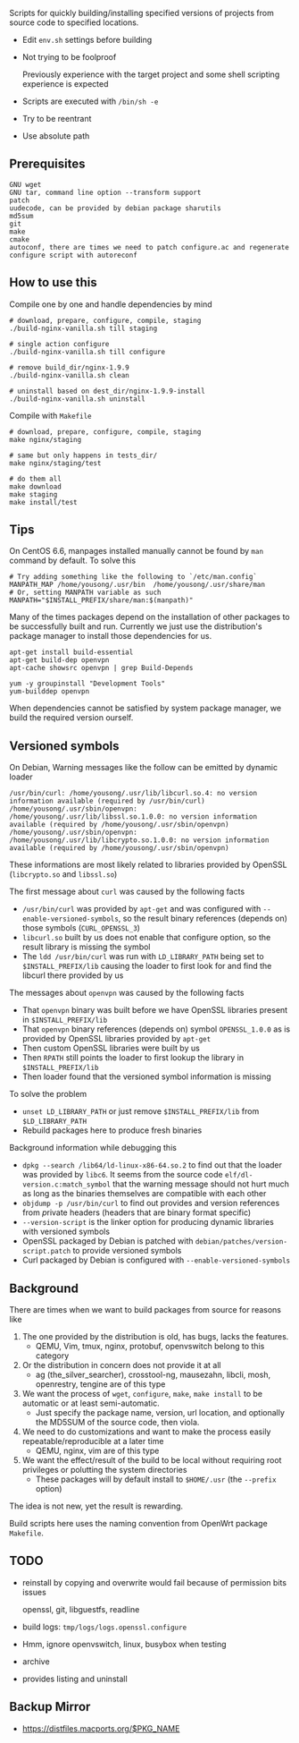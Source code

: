 Scripts for quickly building/installing specified versions of projects from source code to specified locations.

- Edit `env.sh` settings before building
- Not trying to be foolproof

	Previously experience with the target project and some shell scripting experience is expected

- Scripts are executed with `/bin/sh -e`
- Try to be reentrant
- Use absolute path

## Prerequisites

	GNU wget
	GNU tar, command line option --transform support
	patch
	uudecode, can be provided by debian package sharutils
	md5sum
	git
	make
	cmake
	autoconf, there are times we need to patch configure.ac and regenerate configure script with autoreconf

## How to use this

Compile one by one and handle dependencies by mind

	# download, prepare, configure, compile, staging
	./build-nginx-vanilla.sh till staging

	# single action configure
	./build-nginx-vanilla.sh till configure

	# remove build_dir/nginx-1.9.9
	./build-nginx-vanilla.sh clean

	# uninstall based on dest_dir/nginx-1.9.9-install
	./build-nginx-vanilla.sh uninstall

Compile with `Makefile`

	# download, prepare, configure, compile, staging
	make nginx/staging

	# same but only happens in tests_dir/
	make nginx/staging/test

	# do them all
	make download
	make staging
	make install/test

## Tips

On CentOS 6.6, manpages installed manually cannot be found by `man` command by default.  To solve this

	# Try adding something like the following to `/etc/man.config`
	MANPATH_MAP	/home/yousong/.usr/bin	/home/yousong/.usr/share/man
	# Or, setting MANPATH variable as such
	MANPATH="$INSTALL_PREFIX/share/man:$(manpath)"

Many of the times packages depend on the installation of other packages to be successfully built and run.  Currently we just use the distribution's package manager to install those dependencies for us.

	apt-get install build-essential
	apt-get build-dep openvpn
	apt-cache showsrc openvpn | grep Build-Depends

	yum -y groupinstall "Development Tools"
	yum-builddep openvpn

When dependencies cannot be satisfied by system package manager, we build the required version ourself.

## Versioned symbols

On Debian, Warning messages like the follow can be emitted by dynamic loader

	/usr/bin/curl: /home/yousong/.usr/lib/libcurl.so.4: no version information available (required by /usr/bin/curl)
	/home/yousong/.usr/sbin/openvpn: /home/yousong/.usr/lib/libssl.so.1.0.0: no version information available (required by /home/yousong/.usr/sbin/openvpn)
	/home/yousong/.usr/sbin/openvpn: /home/yousong/.usr/lib/libcrypto.so.1.0.0: no version information available (required by /home/yousong/.usr/sbin/openvpn)

These informations are most likely related to libraries provided by OpenSSL (`libcrypto.so` and `libssl.so`)

The first message about `curl` was caused by the following facts

- `/usr/bin/curl` was provided by `apt-get` and was configured with `--enable-versioned-symbols`, so the result binary references (depends on) those symbols (`CURL_OPENSSL_3`)
- `libcurl.so` built by us does not enable that configure option, so the result library is missing the symbol
- The `ldd /usr/bin/curl` was run with `LD_LIBRARY_PATH` being set to `$INSTALL_PREFIX/lib` causing the loader to first look for and find the libcurl there provided by us

The messages about `openvpn` was caused by the following facts

- That `openvpn` binary was built before we have OpenSSL libraries present in `$INSTALL_PREFIX/lib`
- That `openvpn` binary references (depends on) symbol `OPENSSL_1.0.0` as is provided by OpenSSL libraries provided by `apt-get`
- Then custom OpenSSL libraries were built by us
- Then `RPATH` still points the loader to first lookup the library in `$INSTALL_PREFIX/lib`
- Then loader found that the versioned symbol information is missing

To solve the problem

- `unset LD_LIBRARY_PATH` or just remove `$INSTALL_PREFIX/lib` from `$LD_LIBRARY_PATH`
- Rebuild packages here to produce fresh binaries

Background information while debugging this

- `dpkg --search /lib64/ld-linux-x86-64.so.2` to find out that the loader was provided by `libc6`.  It seems from the source code `elf/dl-version.c:match_symbol` that the warning message should not hurt much as long as the binaries themselves are compatible with each other
- `objdump -p /usr/bin/curl` to find out provides and version references from *p*rivate headers (headers that are binary format specific)
- `--version-script` is the linker option for producing dynamic libraries with versioned symbols
- OpenSSL packaged by Debian is patched with `debian/patches/version-script.patch` to provide versioned symbols
- Curl packaged by Debian is configured with `--enable-versioned-symbols`

## Background

There are times when we want to build packages from source for reasons like

1. The one provided by the distribution is old, has bugs, lacks the features.
	- QEMU, Vim, tmux, nginx, protobuf, openvswitch belong to this category
2. Or the distribution in concern does not provide it at all
	- ag (the_silver_searcher), crosstool-ng, mausezahn, libcli, mosh, openrestry, tengine are of this type
3. We want the process of `wget`, `configure`, `make`, `make install` to be automatic or at least semi-automatic.
	- Just specify the package name, version, url location, and optionally the MD5SUM of the source code, then viola.
4. We need to do customizations and want to make the process easily repeatable/reproducible at a later time
	- QEMU, nginx, vim are of this type
5. We want the effect/result of the build to be local without requiring root privileges or polutting the system directories
	- These packages will by default install to `$HOME/.usr` (the `--prefix` option)

The idea is not new, yet the result is rewarding.

Build scripts here uses the naming convention from OpenWrt package `Makefile`.

## TODO

- reinstall by copying and overwrite would fail because of permission bits issues

	openssl, git, libguestfs, readline

- build logs: `tmp/logs/logs.openssl.configure`
- Hmm, ignore openvswitch, linux, busybox when testing
- archive
- provides listing and uninstall

## Backup Mirror

- https://distfiles.macports.org/$PKG_NAME

